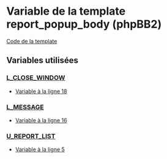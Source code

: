 # Variable de la template report_popup_body (phpBB2)

[Code de la template](../../subsilver/report_popup_body.md)

## Variables utilisées

### [L_CLOSE_WINDOW](../L_CLOSE_WINDOW.md)
* [Variable à la ligne 18](../../subsilver/report_popup_body.tpl#L18)

### [L_MESSAGE](../L_MESSAGE.md)
* [Variable à la ligne 16](../../subsilver/report_popup_body.tpl#L16)

### [U_REPORT_LIST](../U_REPORT_LIST.md)
* [Variable à la ligne 5](../../subsilver/report_popup_body.tpl#L5)